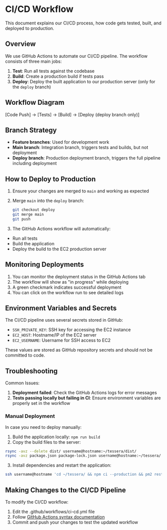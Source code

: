 # CI/CD Workflow

This document explains our CI/CD process, how code gets tested, built, and deployed to production.

## Overview

We use GitHub Actions to automate our CI/CD pipeline. The workflow consists of three main jobs:

1. **Test**: Run all tests against the codebase
2. **Build**: Create a production build if tests pass
3. **Deploy**: Deploy the built application to our production server (only for the `deploy` branch)

## Workflow Diagram

[Code Push] → [Tests] → [Build] → [Deploy (deploy branch only)]

## Branch Strategy

- **Feature branches**: Used for development work
- **Main branch**: Integration branch, triggers tests and builds, but not deployment
- **Deploy branch**: Production deployment branch, triggers the full pipeline including deployment

## How to Deploy to Production

1. Ensure your changes are merged to `main` and working as expected
2. Merge `main` into the `deploy` branch:

   ```bash
   git checkout deploy
   git merge main
   git push
   ```

3. The GitHub Actions workflow will automatically:

- Run all tests
- Build the application
- Deploy the build to the EC2 production server

## Monitoring Deployments

1. You can monitor the deployment status in the GitHub Actions tab
2. The workflow will show as "in progress" while deploying
3. A green checkmark indicates successful deployment
4. You can click on the workflow run to see detailed logs

## Environment Variables and Secrets

The CI/CD pipeline uses several secrets stored in GitHub:

- `SSH_PRIVATE_KEY`: SSH key for accessing the EC2 instance
- `EC2_HOST`: Hostname/IP of the EC2 server
- `EC2_USERNAME`: Username for SSH access to EC2

These values are stored as GitHub repository secrets and should not be committed to code.

## Troubleshooting

Common Issues:

1. **Deployment failed**: Check the GitHub Actions logs for error messages
2. **Tests passing locally but failing in CI**: Ensure environment variables are properly set in the workflow

### Manual Deployment

In case you need to deploy manually:

1. Build the application locally: `npm run build`
2. Copy the build files to the server:

```bash
rsync -avz --delete dist/ username@hostname:~/tessera/dist/
rsync -avz package.json package-lock.json username@hostname:~/tessera/
```

3. Install dependencies and restart the application:

```bash
ssh username@hostname 'cd ~/tessera/ && npm ci --production && pm2 restart tessera || pm2 start npm --name "tessera" -- start'
```

## Making Changes to the CI/CD Pipeline

To modify the CI/CD workflow:

1. Edit the .github/workflows/ci-cd.yml file
2. Follow [GitHub Actions syntax documentation](https://docs.github.com/en/actions/reference/workflow-syntax-for-github-actions)
3. Commit and push your changes to test the updated workflow
